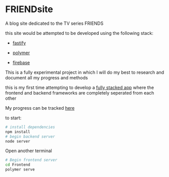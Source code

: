 # FRIENDsite
A blog site dedicated to the TV series FRIENDS

this site would be attempted to be developed using the following stack:

- [fastify](https://www.fastify.io/)

- [polymer](https://www.polymer-project.org/)

- [firebase](https://howtofirebase.com/save-and-query-firebase-data-ed73fb8c6e3a)

This is a fully experimental project in which I will do my best to research and document all my progress and methods

this is my first time attempting to develop a [fully stacked app](https://www.quora.com/How-do-front-end-and-back-end-technologies-work-together) where the frontend and backend frameworks are completely seperated from each other 

My progress can be tracked [here](https://docs.google.com/document/d/1TKRs93SieXNhXzQDoI-rlfpaZQc9OiihZJ3kkI8Apng/edit?usp=sharing)

to start:

```bash
# install dependencies
npm install
# begin backend server
node server
```

Open another terminal

```bash
# Begin frontend server
cd Frontend
polymer serve
```
